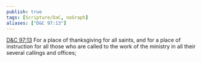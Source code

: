 ```yaml
---
publish: true
tags: [Scripture/DaC, noGraph]
aliases: ["D&C 97:13"]
---
```

[D&C 97:13](https://churchofjesuschrist.org/study/scriptures/dc-testament/dc/97?lang=eng&id=p13#p13) For a place of thanksgiving for all saints, and for a place of instruction for all those who are called to the work of the ministry in all their several callings and offices;
